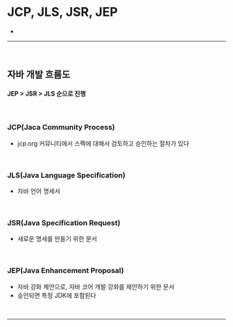 # JCP, JLS, JSR, JEP
> 
* 

<hr>
<br>

## 자바 개발 흐름도
#### JEP > JSR > JLS 순으로 진행

<br> 

### JCP(Jaca Community Process)
* jcp.org 커뮤니티에서 스펙에 대해서 검토하고 승인하는 절차가 있다

<br>

### JLS(Java Language Specification)
* 자바 언어 명세서

<br>

### JSR(Java Specification Request)
* 새로운 명세를 만들기 위한 문서

<br>

### JEP(Java Enhancement Proposal)
* 자바 강화 제안으로, 자바 코어 개발 강화를 제안하기 위한 문서
* 승인되면 특정 JDK에 포함된다

<br>
<hr>
<br> 

